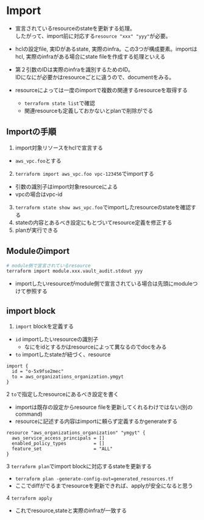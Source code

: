 # Import

* 宣言されているresourceのstateを更新する処理。  
したがって、import前に対応する`resource "xxx" "yyy"`が必要。

* hclの設定file, 実IDがあるstate, 実際のinfra。この3つが構成要素。importはhcl, 実際のinfraがある場合にstate fileを作成する処理といえる  

* 第２引数のIDは実際のinfraを識別するためのID。  
IDになにが必要かはresourceごとに違うので、documentをみる。

* resourceによっては一度のimportで複数の関連するresourceを取得する
  * `terraform state list`で確認
  * 関連resourceも定義しておかないとplanで削除がでる


## Importの手順

1. import対象リソースをhclで宣言する
  * `aws_vpc.foo`とする
2. `terraform import aws_vpc.foo vpc-123456`でimportする
  * 引数の識別子はimport対象resourceによる
  * vpcの場合はvpc-id
3. `terraform state show aws_vpc.foo`でimportしたresourceのstateを確認する
4. stateの内容とあるべき設定にもとづいてresource定義を修正する
5. planが実行できる

## Moduleのimport

```sh
# module側で宣言されているresource
terraform import module.xxx.vault_audit.stdout yyy
```

* importしたいresourceがmodule側で宣言されている場合は先頭にmoduleつけて参照する


## import block

1. `import` blockを定義する
  * `id` importしたいresourceの識別子
    * なにをidとするかはresourceによって異なるのでdocをみる
  * `to` importしたstateが紐づく、resource

```hcl
import {
  id = "o-5x9fse2mec"
  to = aws_organizations_organization.ymgyt
}
```

2 `to`で指定したresourceにあるべき設定を書く
  * importは既存の設定からresource fileを更新してくれるわけではない(別のcommand)
  * resourceに記述する内容はimportに頼らず定義するかgenerateする

```hcl
resource "aws_organizations_organization" "ymgyt" {
  aws_service_access_principals = []
  enabled_policy_types          = []
  feature_set                   = "ALL"
}
```

3 `terraform plan`でimport blockに対応するstateを更新する
  * `terraform plan -generate-config-out=generated_resources.tf`
  * ここでdiffがでるまでresourceを更新できれば、applyが安全になると思う

4 `terraform apply`
  * これでresource,stateと実際のinfraが一致する

